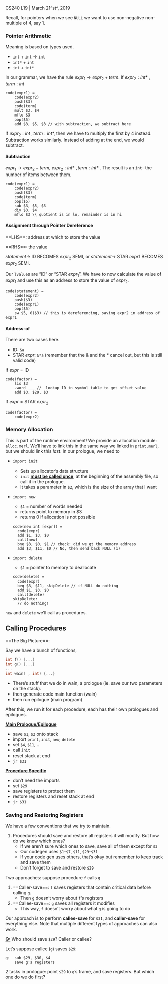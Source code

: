 CS240 L19 | March 21^st^, 2019

Recall, for pointers when we see `NULL` we want to use non-negative non-multiple of 4, say 1.

### Pointer Arithmetic

Meaning is based on types used. 

- `int` + `int` $\to$ `int`
- `int*` + `int`
- `int` + `int*`

In our grammar, we have the rule $expr_1\to expr_2 + term$. If $expr_2:int *\:, term:int$

```
code(expr1) =
	code(expr2)
	push($3)
	code(term)
	mult $3, $4
	mflo $3
	pop($5)
	add $3, $5, $3 // with subtraction, we subtract here
```

If $expr_2:int\:, term:int*$, then we have to multiply the first by 4 instead. Subtraction works similarly. Instead of adding at the end, we would subtract. 

#### Subtraction

$expr_1\to expr_2 - term$, $expr_2:int*\:, term:int*$ . The result is an `int`- the number of items between them.

```
code(expr1) =
	code(expr2)
	push($3)
	code(term)
	pop($5)
	sub $3, $5, $3
	div $3, $4
	mflo $3 \\ quotient is in lo, remainder is in hi
```

#### Assignment through Pointer Dereference

==LHS==: address at which to store the value

==RHS==: the value

$statement\to$ ID BECOMES $expr_2$ SEMI, or $statement\to$ STAR $expr1$ BECOMES $expr_2$ SEMI.

Our `lvalue`s are “ID” or “STAR $expr_1$”. We have to now calculate the value of $expr_1$ and use this as an address to store the value of $expr_2$.

```
code(statement) =
	code(expr2)
	push($3)
	code(expr1)
	pop($5)
	sw $5, 0($3) // this is dereferencing, saving expr2 in address of expr1
```

#### Address-of

There are two cases here. 

- ID: `&a`
- STAR $expr$: `&*a` (remember that the & and the * cancel out, but this is still valid code)

If $expr = \text{ID}$

```
code(factor) = 
	lis $3
	.word ___ //  lookup ID in symbol table to get offset value
	add $3, $29, $3
```

If $expr=\text{STAR }expr_2$

```
code(factor) =
	code(expr2)
```

### Memory Allocation

This is part of the runtime environment! We provide an allocation module: `alloc.merl`. We’ll have to link this in the same way we linked in `print.merl`, but we should link this *last*. In our prologue, we need to

- `import init`

  - Sets up allocator’s data structure
  - `init` **<u>must be called once</u>**, at the beginning of the assembly file, so call it in the prologue.
  - It takes a parameter in `$2`, which is the size of the array that I want

- `import new`

  - `$1` = number of words needed
  - returns point to memory in $3
  - returns 0 if allocation is not possible

  ```
  code(new int [expr]) =
  	code(expr)
  	add $1, $3, $0
  	call(new)
  	bne $3, $0, $1 // check: did we gt the memory address
  	add $3, $11, $0 // No, then send back NULL (1)
  ```

- `import delete`

  - `$1` = pointer to memory to deallocate

  ```
  code(delete) =
  	code(expr)
  	beq $3, $11, skipDelete // if NULL do nothing
  	add $1, $3, $0
  	call(delete)
  skipDelete:
  	// do nothing!
  ```

`new` and `delete` we’ll call as procedures.

## Calling Procedures

==The Big Picture==:

Say we have a bunch of functions, 

```c++
int f() {...}
int g() {...}
...
int wain( , int) {...}
```

- There’s stuff that we do in wain, a prologue (ie. save our two parameters on the stack). 
- then generate code main function (wain)
- then run epilogue (main program)

After this, we run it for each procedure, each has their own prologues and epilogues. 

**<u>Main Prologue/Epilogue</u>**

- save `$1`, `$2` onto stack
- import `print`, `init`, `new`, `delete`
- set `$4`, `$11`, ..
- call `init`
- reset stack at end
- `jr $31`

<u>**Procedure Specific**</u>

- don’t need the imports
- set `$29`
- save registers to protect them
- restore registers and reset stack at end
- `jr $31`

### Saving and Restoring Registers

We have a few conventions that we try to maintain. 

1. Procedures should save and restore all registers it will modify. But how do we know which ones?
   - If we aren’t sure which ones to save, save all of them except for `$3`
   - Our codegen uses `$1`-`$7`, `$11`, `$29`-`$31`
   - If your code gen uses others, that’s okay but remember to keep track and save them
   - Don’t forget to save and restore `$29`

Two approaches: suppose procedure `f` calls `g`

1. ==Caller-save==: `f` saves registers that contain critical data before calling `g`.
   - Then `g` doesn’t worry about `f`‘s registers
2. ==Callee-save==: `g` saves all registers it modifies
   - This way, `f` doesn’t worry about what `g` is going to do

Our approach is to perform **callee-save** for `$31`, and **caller-save** for everything else. Note that multiple different types of approaches can also work. 

**<u>Q:</u>** Who should save `$29`? Caller or callee?

Let’s suppose callee (`g`) saves `$29`:

```
g:  sub $29, $30, $4
	save g's registers
```

2 tasks in prologue: point `$29` to `g`’s frame, and save registers. But which one do we do first?



